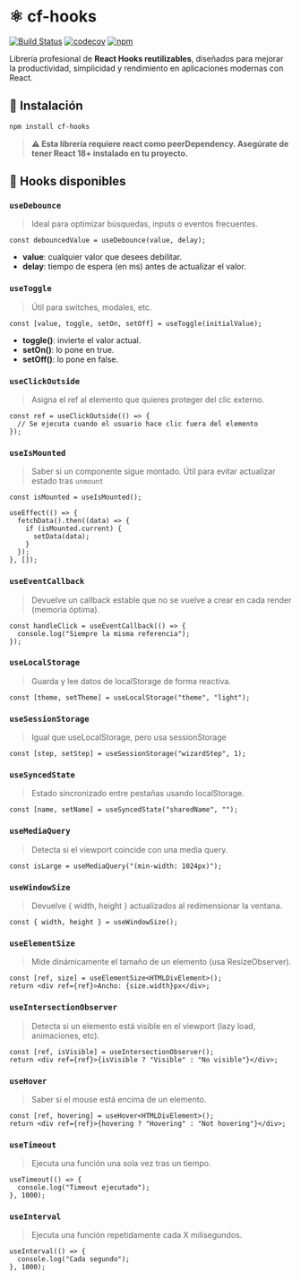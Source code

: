 # ⚛️ cf-hooks

[![Build Status](https://github.com/cosmo-frameworks/cf-hooks/actions/workflows/publish.yml/badge.svg)](https://github.com/cosmo-frameworks/cf-hooks/actions)
[![codecov](https://codecov.io/github/cosmo-frameworks/cf-hooks/graph/badge.svg?token=9NLJ1LS7W5)](https://codecov.io/github/cosmo-frameworks/cf-hooks)
[![npm](https://img.shields.io/npm/v/cf-hooks)](https://www.npmjs.com/package/cf-hooks)

Librería profesional de **React Hooks reutilizables**, diseñados para mejorar la productividad, simplicidad y rendimiento en aplicaciones modernas con React.

## 🚀 Instalación

```bash
npm install cf-hooks
```

> **⚠️ Esta librería requiere react como peerDependency. Asegúrate de tener React 18+ instalado en tu proyecto.**

## 🧩 Hooks disponibles

### `useDebounce`

> Ideal para optimizar búsquedas, inputs o eventos frecuentes.

```tsx
const debouncedValue = useDebounce(value, delay);
```

- **value**: cualquier valor que desees debilitar.
- **delay**: tiempo de espera (en ms) antes de actualizar el valor.

### `useToggle`

> Útil para switches, modales, etc.

```tsx
const [value, toggle, setOn, setOff] = useToggle(initialValue);
```

- **toggle()**: invierte el valor actual.
- **setOn()**: lo pone en true.
- **setOff()**: lo pone en false.

### `useClickOutside`

> Asigna el ref al elemento que quieres proteger del clic externo.

```tsx
const ref = useClickOutside(() => {
  // Se ejecuta cuando el usuario hace clic fuera del elemento
});
```

### `useIsMounted`

> Saber si un componente sigue montado. Útil para evitar actualizar estado tras `unmount`

```tsx
const isMounted = useIsMounted();

useEffect(() => {
  fetchData().then((data) => {
    if (isMounted.current) {
      setData(data);
    }
  });
}, []);
```

### `useEventCallback`

> Devuelve un callback estable que no se vuelve a crear en cada render (memoria óptima).

```tsx
const handleClick = useEventCallback(() => {
  console.log("Siempre la misma referencia");
});
```

### `useLocalStorage`

> Guarda y lee datos de localStorage de forma reactiva.

```tsx
const [theme, setTheme] = useLocalStorage("theme", "light");
```

### `useSessionStorage`

> Igual que useLocalStorage, pero usa sessionStorage

```tsx
const [step, setStep] = useSessionStorage("wizardStep", 1);
```

### `useSyncedState`

> Estado sincronizado entre pestañas usando localStorage.

```tsx
const [name, setName] = useSyncedState("sharedName", "");
```

### `useMediaQuery`

> Detecta si el viewport coincide con una media query.

```tsx
const isLarge = useMediaQuery("(min-width: 1024px)");
```

### `useWindowSize`

> Devuelve { width, height } actualizados al redimensionar la ventana.

```tsx
const { width, height } = useWindowSize();
```

### `useElementSize`

> Mide dinámicamente el tamaño de un elemento (usa ResizeObserver).

```tsx
const [ref, size] = useElementSize<HTMLDivElement>();
return <div ref={ref}>Ancho: {size.width}px</div>;
```

### `useIntersectionObserver`

> Detecta si un elemento está visible en el viewport (lazy load, animaciones, etc).

```tsx
const [ref, isVisible] = useIntersectionObserver();
return <div ref={ref}>{isVisible ? "Visible" : "No visible"}</div>;
```

### `useHover`

> Saber si el mouse está encima de un elemento.

```tsx
const [ref, hovering] = useHover<HTMLDivElement>();
return <div ref={ref}>{hovering ? "Hovering" : "Not hovering"}</div>;
```

### `useTimeout`

> Ejecuta una función una sola vez tras un tiempo.

```tsx
useTimeout(() => {
  console.log("Timeout ejecutado");
}, 1000);
```

### `useInterval`

> Ejecuta una función repetidamente cada X milisegundos.

```tsx
useInterval(() => {
  console.log("Cada segundo");
}, 1000);
```
